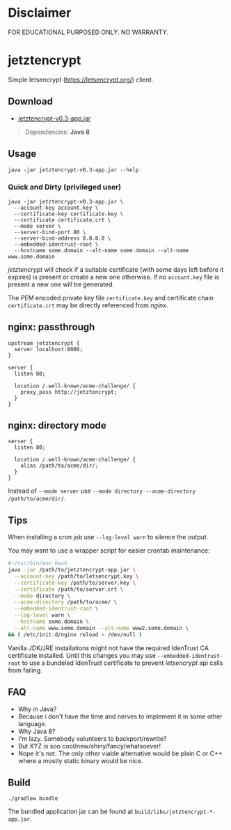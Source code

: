 # Disclaimer

FOR EDUCATIONAL PURPOSED ONLY. NO WARRANTY.

# jetztencrypt

Simple letsencrypt (https://letsencrypt.org/) client.

## Download

* [jetztencrypt-v0.3-app.jar](https://jitpack.io/com/github/pottedplant/jetztencrypt/v0.3/jetztencrypt-v0.3-app.jar)

> Dependencies: **Java 8**

## Usage

```
java -jar jetztencrypt-v0.3-app.jar --help
```

### Quick and Dirty (privileged user)

```
java -jar jetztencrypt-v0.3-app.jar \
  --account-key account.key \
  --certificate-key certificate.key \
  --certificate certificate.crt \
  --mode server \
  --server-bind-port 80 \
  --server-bind-address 0.0.0.0 \
  --embedded-identrust-root \
  --hostname some.domain --alt-name some.domain --alt-name www.some.domain
```

*jetztencrypt* will check if a suitable certificate (with some days left before it expires) is present or create a new one otherwise. If no ```account.key``` file is present a new one will be generated.

The PEM encoded private key file ```certificate.key``` and certificate chain ```certificate.crt``` may be directly referenced from *nginx*.

## nginx: passthrough

```nginx
upstream jetztencrypt {
  server localhost:8080;
}

server {
  listen 80;
  
  location /.well-known/acme-challenge/ {
    proxy_pass http://jetztencrypt;
  }
}

```

## nginx: directory mode

```nginx
server {
  listen 80;
  
  location /.well-known/acme-challenge/ {
    alias /path/to/acme/dir/;
  }
}
```

Instead of ```--mode server``` use ```--mode directory --acme-directory /path/to/acme/dir/```.

## Tips

When installing a cron job use ```--log-level warn``` to silence the output.

You may want to use a wrapper script for easier crontab maintenance:
```bash
#!/usr/bin/env bash
java -jar /path/to/jetztencrypt-app.jar \
  --account-key /path/to/letsencrypt.key \
  --certificate-key /path/to/server.key \
  --certificate /path/to/server.crt \
  --mode directory \
  --acme-directory /path/to/acme/ \
  --embedded-identrust-root \
  --log-level warn \
  --hostname some.domain \
  --alt-name www.some.domain --alt-name www2.some.domain \
&& ( /etc/init.d/nginx reload > /dev/null )
```

Vanilla JDK/JRE installations might not have the required IdenTrust CA certificate installed. Until this changes you may use  ```--embedded-identrust-root``` to use a bundeled IdenTrust certificate to prevent *letsencrypt* api calls from failing.

## FAQ

* Why in Java?
 * Because i don't have the time and nerves to implement it in some other language.
* Why Java 8?
 * I'm lazy. Somebody volunteers to backport/rewrite?
* But XYZ is soo cool/new/shiny/fancy/whatsoever!
 * Nope it's not. The only other viable alternative would be plain C or C++ where a mostly static binary would be nice.

## Build

```
./gradlew bundle
```

The bundled application jar can be found at ```build/libs/jetztencrypt-*-app.jar```.
